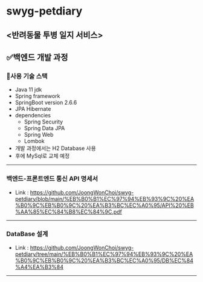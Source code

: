 # swyg-petdiary
<반려동물 투병 일지 서비스>
-----
## ✅백엔드 개발 과정
### 📌사용 기술 스택
* Java 11 jdk
* Spring framework
* SpringBoot version 2.6.6
* JPA Hibernate
* dependencies
  + Spring Security
  + Spring Data JPA
  + Spring Web
  + Lombok
* 개발 과정에서는 H2 Database 사용
* 후에 MySql로 교체 예정

-----
### 백엔드-프론트엔드 통신 API 명세서
* Link : <https://github.com/JoongWonChoi/swyg-petdiary/blob/main/%EB%B0%B1%EC%97%94%EB%93%9C%20%EA%B0%9C%EB%B0%9C%20%EA%B3%BC%EC%A0%95/API%20%EB%AA%85%EC%84%B8%EC%84%9C.pdf>
-----
### DataBase 설계
* Link : <https://github.com/JoongWonChoi/swyg-petdiary/tree/main/%EB%B0%B1%EC%97%94%EB%93%9C%20%EA%B0%9C%EB%B0%9C%20%EA%B3%BC%EC%A0%95/DB%EC%84%A4%EA%B3%84>
-----

